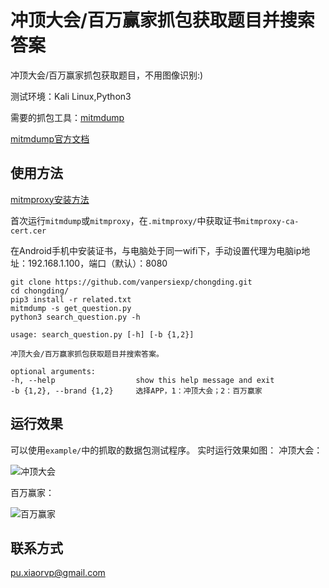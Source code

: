 # 冲顶大会/百万赢家抓包获取题目并搜索答案
冲顶大会/百万赢家抓包获取题目，不用图像识别:)

测试环境：Kali Linux,Python3

需要的抓包工具：[mitmdump](https://github.com/mitmproxy/mitmproxy)

[mitmdump官方文档](http://docs.mitmproxy.org/en/stable/index.html)

## 使用方法
[mitmproxy安装方法](http://docs.mitmproxy.org/en/stable/install.html)

首次运行`mitmdump`或`mitmproxy`，在`.mitmproxy/`中获取证书`mitmproxy-ca-cert.cer`

在Android手机中安装证书，与电脑处于同一wifi下，手动设置代理为电脑ip地址：192.168.1.100，端口（默认）：8080

	git clone https://github.com/vanpersiexp/chongding.git
    cd chongding/
	pip3 install -r related.txt
	mitmdump -s get_question.py
	python3 search_question.py -h
	
	usage: search_question.py [-h] [-b {1,2}]

	冲顶大会/百万赢家抓包获取题目并搜索答案。

	optional arguments:
  	-h, --help            		show this help message and exit
  	-b {1,2}, --brand {1,2}		选择APP，1：冲顶大会；2：百万赢家
	

## 运行效果
可以使用`example/`中的抓取的数据包测试程序。
实时运行效果如图：
冲顶大会：

![冲顶大会](https://raw.githubusercontent.com/vanpersiexp/chongding/master/img/chongdingdahui.jpg)

百万赢家：

![百万赢家](https://raw.githubusercontent.com/vanpersiexp/chongding/master/img/baiwanyingjia.jpg)

## 联系方式
pu.xiaorvp@gmail.com
